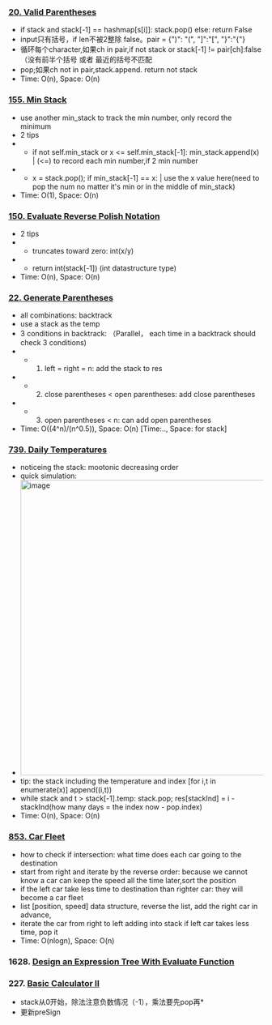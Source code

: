 ### [20. Valid Parentheses](https://github.com/liangliang1120/leetcode/blob/main/solutions/20ValidParentheses.py)
- if stack and stack[-1] == hashmap[s[i]]: stack.pop() else: return False
- input只有括号，if len不被2整除 false。pair = {")": "(", "]":"[", "}":"{"} 
- 循环每个character,如果ch in pair,if not stack or stack[-1] != pair[ch]:false（没有前半个括号 或者 最近的括号不匹配
- pop;如果ch not in pair,stack.append.  return not stack
- Time: O(n), Space: O(n)

### [155. Min Stack](https://github.com/liangliang1120/leetcode/blob/main/solutions/155MinStack.py)
- use another min_stack to track the min number, only record the minimum
- 2 tips
- - if not self.min_stack or x <= self.min_stack[-1]: min_stack.append(x) | (<=) to record each min number,if 2 min number
- - x = stack.pop();  if min_stack[-1] == x: | use the x value here(need to pop the num no matter it's min or in the middle of min_stack)
- Time: O(1), Space: O(n)

### [150. Evaluate Reverse Polish Notation](https://github.com/liangliang1120/leetcode/blob/main/solutions/150EvaluateReversePolishNotation.py)
- 2 tips
- - truncates toward zero: int(x/y)
- - return int(stack[-1]) (int datastructure type)
- Time: O(n), Space: O(n)

### [22. Generate Parentheses](https://github.com/liangliang1120/leetcode/blob/main/solutions/22GenerateParentheses.py)
- all combinations: backtrack
- use a stack as the temp
- 3 conditions in backtrack: （Parallel， each time in a backtrack should check 3 conditions)
- - 1. left = right = n: add the stack to res
- - 2. close parentheses < open parentheses: add close parentheses
- - 3. open parentheses < n: can add open parentheses
- Time: O((4^n)/(n^0.5)), Space: O(n) [Time:.., Space: for stack]

### [739. Daily Temperatures](https://github.com/liangliang1120/leetcode/blob/main/solutions/739DailyTemperatures.py)
- noticeing the stack: mootonic decreasing order
- quick simulation:
- <img width="583" alt="image" src="https://github.com/liangliang1120/leetcode/assets/35073431/47c819c2-2f1c-49eb-87e7-9e082781a7cb">
- tip: the stack including the temperature and index [for i,t in enumerate(x)] append((i,t))
- while stack and t > stack[-1].temp: stack.pop; res[stackInd] = i - stackInd(how many days = the index now - pop.index)
- Time: O(n), Space: O(n)

### [853. Car Fleet](https://github.com/liangliang1120/leetcode/blob/main/solutions/853CarFleet.py)
- how to check if intersection: what time does each car going to the destination
- start from right and iterate by the reverse order: because we cannot know a car can keep the speed all the time later,sort the position
- if the left car take less time to destination than righter car: they will become a car fleet
- list [position, speed] data structure, reverse the list, add the right car in advance, 
- iterate the car from right to left adding into stack if left car takes less time, pop it
- Time: O(nlogn), Space: O(n)

### 1628. [Design an Expression Tree With Evaluate Function](https://github.com/liangliang1120/leetcode/blob/main/solutions/Stack_1628.py)


### 227. [Basic Calculator II](https://github.com/liangliang1120/leetcode/blob/main/solutions/Stack_227.py)
- stack从0开始，除法注意负数情况（-1），乘法要先pop再*
- 更新preSign
